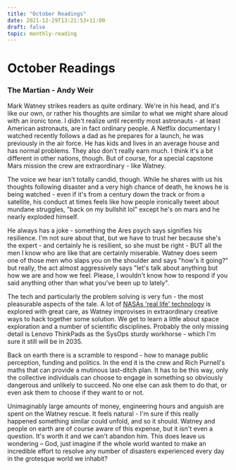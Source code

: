 ```yaml
---
title: "October Readings"
date: 2021-12-29T13:21:53+11:00
draft: false
topic: monthly-reading
---
```

# October Readings

### The Martian - Andy Weir

Mark Watney strikes readers as quite ordinary. We're in his head, and it's like our own, or rather his thoughts are similar to what we might share aloud with an ironic tone. I didn't realize until recently most astronauts - at least American astronauts, are in fact ordinary people. A Netflix documentary I watched recently follows a dad as he prepares for a launch, he was previously in the air force. He has kids and lives in an average house and has normal problems. They also don't really earn much. I think it's a bit different in other nations, though. But of course, for a special capstone Mars mission the crew are extraordinary - like Watney.  

The voice we hear isn't totally candid, though. While he shares with us his thoughts following disaster and a very high chance of death, he knows he is being watched - even if it's from a century down the track or from a satellite, his conduct at times feels like how people ironically tweet about mundane struggles, "back on my bullshit lol" except he's on mars and he nearly exploded himself.

He always has a joke - something the Ares psych says signifies his resilience. I'm not sure about that, but we have to trust her because she's the expert - and certainly he is resilient, so she must be right - BUT all the men I know who are like that are certainly miserable. 
Watney does seem one of those men who slaps you on the shoulder and says "how's it going?" but really, the act almost aggressively says "let's talk about anything but how we are and how we feel. Please, I wouldn't know how to respond if you said anything other than what you've been up to lately". 

The tech and particularly the problem solving is very fun - the most pleasurable aspects of the tale. A lot of [NASAs 'real life' technology](https://www.nasa.gov/feature/nine-real-nasa-technologies-in-the-martian) is explored with great care, as Watney improvises in extraordinary creative ways to hack together some solution. We get to learn a little about space exploration and a number of scientific disciplines. Probably the only missing detail is Lenovo ThinkPads as the SysOps sturdy workhorse - which I'm sure it still will be in 2035. 

Back on earth there is a scramble to respond - how to manage public perception, funding and politics. In the end it is the crew and Rich Purnell's maths that can provide a mutinous last-ditch plan. It has to be this way, only the collective individuals can choose to engage in something so obviously dangerous and unlikely to succeed. No one else can ask them to do that, or even ask them to choose if they want to or not. 

Unimaginably large amounts of money, engineering hours and anguish are spent on the Watney rescue. It feels natural - I'm sure if this really happened something similar could unfold, and so it should. Watney and people on earth are of course aware of this expense, but it isn't even a question. It's worth it and we can't abandon him. This does leave us wondering – God, just imagine if the whole world wanted to make an incredible effort to resolve any number of disasters experienced every day in the grotesque world we inhabit?
